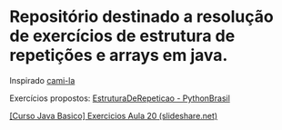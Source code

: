 # Repositório destinado a resolução de exercícios de estrutura de repetições e arrays em java.

Inspirado [cami-la](https://github.com/cami-la/loops-e-arrays)

Exercícios propostos: [EstruturaDeRepeticao - PythonBrasil](https://wiki.python.org.br/EstruturaDeRepeticao)

[[Curso Java Basico] Exercicios Aula 20 (slideshare.net)](https://www.slideshare.net/loianeg/curso-java-basico-exercicios-aula-20?from_action=save)


